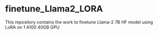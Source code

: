 # finetune_Llama2_LORA
This repository contains the work to finetune Llama-2 7B HF model using LoRA on 1 A100 40GB GPU
